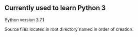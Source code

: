 ## Currently used to learn Python 3
Python version 3.7.1

Source files located in root directory named in order of creation.

